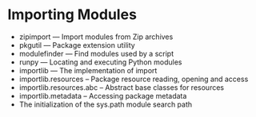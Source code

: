# Importing Modules

- zipimport — Import modules from Zip archives
- pkgutil — Package extension utility
- modulefinder — Find modules used by a script
- runpy — Locating and executing Python modules
- importlib — The implementation of import
- importlib.resources – Package resource reading, opening and access
- importlib.resources.abc – Abstract base classes for resources
- importlib.metadata – Accessing package metadata
- The initialization of the sys.path module search path

